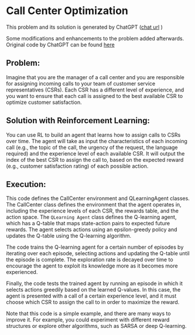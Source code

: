 # Call Center Optimization
This problem and its solution is generated by ChatGPT ([chat url](https://chat.openai.com/chat/db4d2474-06b0-49f9-9915-36ec54a227f5) )

Some modifications and enhancements to the problem added afterwards. Original code by ChatGPT can be found [here](https://github.com/alperaydyn/ReinforcementLearningForBusiness/blob/main/CallCenterOptimization/callcenter_gpt.py)

## Problem: 
Imagine that you are the manager of a call center and you are responsible for assigning incoming calls to your team of customer service representatives (CSRs). Each CSR has a different level of experience, and you want to ensure that each call is assigned to the best available CSR to optimize customer satisfaction.

## Solution with Reinforcement Learning: 
You can use RL to build an agent that learns how to assign calls to CSRs over time. The agent will take as input the characteristics of each incoming call (e.g., the topic of the call, the urgency of the request, the language required) and the experience level of each available CSR. It will output the index of the best CSR to assign the call to, based on the expected reward (e.g., customer satisfaction rating) of each possible action.

## Execution:
This code defines the CallCenter environment and QLearningAgent classes. The CallCenter class defines the environment that the agent operates in, including the experience levels of each CSR, the rewards table, and the action space. The `QLearning Agent` class defines the Q-learning agent, which has a Q-table that maps state-action pairs to expected future rewards. The agent selects actions using an epsilon-greedy policy and updates the Q-table using the Q-learning algorithm.

The code trains the Q-learning agent for a certain number of episodes by iterating over each episode, selecting actions and updating the Q-table until the episode is complete. The exploration rate is decayed over time to encourage the agent to exploit its knowledge more as it becomes more experienced.

Finally, the code tests the trained agent by running an episode in which it selects actions greedily based on the learned Q-values. In this case, the agent is presented with a call of a certain experience level, and it must choose which CSR to assign the call to in order to maximize the reward.

Note that this code is a simple example, and there are many ways to improve it. For example, you could experiment with different reward structures or explore other algorithms, such as SARSA or deep Q-learning.
